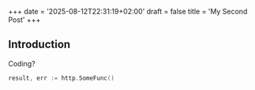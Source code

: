 +++
date = '2025-08-12T22:31:19+02:00'
draft = false
title = 'My Second Post'
+++
## Introduction

Coding?
```go
result, err := http.SomeFunc()
```

